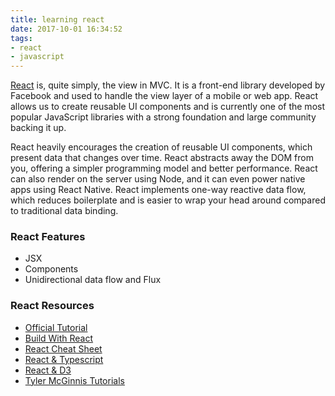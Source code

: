 ```yaml
---
title: learning react
date: 2017-10-01 16:34:52
tags:
- react
- javascript
---
```


[React](https://reactjs.org/) is, quite simply, the view in MVC.  It is a front-end library developed by Facebook and used to handle the view layer of a mobile or web app.  React allows us to create reusable UI components and is currently one of the most popular JavaScript libraries with a strong foundation and large community backing it up.

React heavily encourages the creation of reusable UI components, which present data that changes over time.  React abstracts away the DOM from you, offering a simpler programming model and better performance.  React can also render on the server using Node, and it can even power native apps using React Native.  React implements one-way reactive data flow, which reduces boilerplate and is easier to wrap your head around compared to traditional data binding.

### React Features

- JSX
- Components
- Unidirectional data flow and Flux

### React Resources

- [Official Tutorial](https://reactjs.org/tutorial/tutorial.html)
- [Build With React](http://buildwithreact.com/#articles)
- [React Cheat Sheet](https://reactcheatsheet.com/)
- [React & Typescript](https://levelup.gitconnected.com/typescript-and-react-using-create-react-app-a-step-by-step-guide-to-setting-up-your-first-app-6deda70843a4)
- [React & D3](https://www.smashingmagazine.com/2018/02/react-d3-ecosystem/)
- [Tyler McGinnis Tutorials](https://learn.tylermcginnis.com)